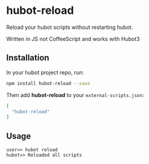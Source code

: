 # hubot-reload

Reload your hubot scripts without restarting hubot.

Written in JS not CoffeeScript and works with Hubot3


## Installation

In your hubot project repo, run:

``` bash
npm install hubot-reload --save
```

Then add **hubot-reload** to your `external-scripts.json`:

``` json
[
  "hubot-reload"
]
```

## Usage

```
user>> hubot reload
hubot>> Reloaded all scripts
```
